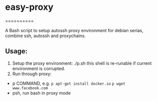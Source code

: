 # easy-proxy #
==========

A Bash script to setup autossh proxy environment for debian serias, combine ssh, autossh and proxychains.

## Usage: ##
1. Setup the proxy environment: ./p.sh
   this shell is re-runable if current environment is corrupted.
2. Run through proxy:
  * p COMMAND, e.g.
     `p apt-get install docker.io`
     `p wget www.facebook.com`
  * psh, run bash in  proxy mode
